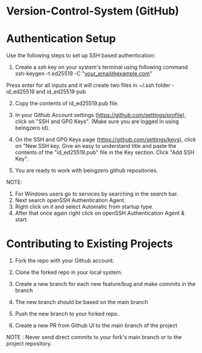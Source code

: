 # Version-Control-System (GitHub)

# Authentication Setup

Use the following steps to set up SSH based authentication:

1. Create a ssh key on your system's terminal using following command   
ssh-keygen -t ed25519 -C "your_email@example.com"

Press enter for all inputs and it will create two files in ~/.ssh folder - id_ed25519 and id_ed25519 pub

2. Copy the contents of id_ed25519.pub file.

3. In your Github Account settings (https://github.com/settings/profile), click on "SSH and GPG Keys". (Make sure you are logged in using beingzero id).

4. On the SSH and GPG Keys page (https://github.com/settings/keys), click on "New SSH key. Give an easy to understand title and paste the contents of the "id_ed25519.pub" file in the Key section. Click "Add SSH Key".

5. You are ready to work with beingzero github repositories.

NOTE: 
1. For Windows users go to services by searching in the search bar.
2. Next search openSSH Authentication Agent.
3. Right click on it and select Automatic from startup type.
4. After that once again right click on openSSH Authentication Agent & start.

# Contributing to Existing Projects

1. Fork the repo with your Github account.

2. Clone the forked repo in your local system.

3. Create a new branch for each new feature/bug and make commits in the branch

4. The new branch should be based on the main branch

5. Push the new branch to your forked repo.

6. Create a new PR from Github Ul to the main branch of the project

NOTE : 
Never send direct commits to your fork's main branch or to the project repository.
